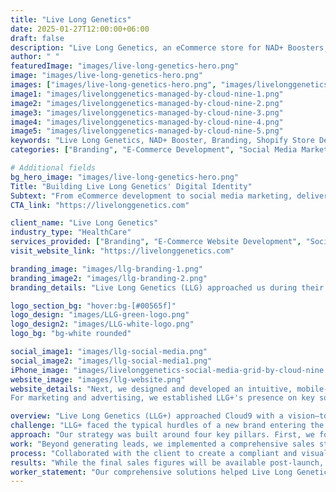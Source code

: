 ```yaml
---
title: "Live Long Genetics"
date: 2025-01-27T12:00:00+06:00
draft: false
description: "Live Long Genetics, an eCommerce store for NAD+ Boosters, partnered with us for branding, Shopify store development, and comprehensive social media marketing."
author: " "
featuredImage: "images/live-long-genetics-hero.png"
image: "images/live-long-genetics-hero.png"
images: ["images/live-long-genetics-hero.png", "images/livelonggenetics-managed-by-cloud-nine-1.png", "images/livelonggenetics-managed-by-cloud-nine-2.png", "images/livelonggenetics-managed-by-cloud-nine-3.png"]
image1: "images/livelonggenetics-managed-by-cloud-nine-1.png"
image2: "images/livelonggenetics-managed-by-cloud-nine-2.png"
image3: "images/livelonggenetics-managed-by-cloud-nine-3.png"
image4: "images/livelonggenetics-managed-by-cloud-nine-4.png"
image5: "images/livelonggenetics-managed-by-cloud-nine-5.png"
keywords: "Live Long Genetics, NAD+ Booster, Branding, Shopify Store Development, Social Media Marketing, Facebook Ads, TikTok Marketing"
categories: ["Branding", "E-Commerce Development", "Social Media Marketing"]

# Additional fields
bg_hero_image: "images/live-long-genetics-hero.png"
Title: "Building Live Long Genetics' Digital Identity"
Subtext: "From eCommerce development to social media marketing, delivering complete digital solutions for Live Long Genetics."
CTA_link: "https://livelonggenetics.com"

client_name: "Live Long Genetics"
industry_type: "HealthCare"
services_provided: ["Branding", "E-Commerce Website Development", "Social Media Marketing", "Ad Campaigns", "Video Editing"]
visit_website_link: "https://livelonggenetics.com"

branding_image: "images/llg-branding-1.png"
branding_image2: "images/llg-branding-2.png"
branding_details: "Live Long Genetics (LLG) approached us during their initial startup phase, and our first priority was to establish a strong branding foundation. They provided us with the essential labeling information required for their product. Leveraging this, we designed the bottle labels, created realistic mockups, and developed the packaging design for their supplement bottles. All designs were meticulously crafted to comply with EFSA (European Food Safety Authority) regulations, ensuring the product met the necessary standards for its launch in the UK market."

logo_section_bg: "hover:bg-[#00565f]"
logo_design: "images/LLG-green-logo.png"
logo_design2: "images/LLG-white-logo.png"
logo_bg: "bg-white rounded"

social_image1: "images/llg-social-media.png"
social_image2: "images/llg-social-media1.png"
iPhone_image: "images/livelonggenetics-social-media-grid-by-cloud-nine.png"
website_image: "images/llg-website.png"
website_details: "Next, we designed and developed an intuitive, mobile-responsive e-commerce website tailored to drive conversions. The site was optimised for SEO to ensure that potential customers searching for anti-ageing supplements could easily find LLG+ online.
For marketing and advertising, we established LLG+'s presence on key social media platforms, creating engaging content to build a community around the brand. targeted ad campaigns were launched to raise brand awareness and drive traffic to the website, focusing on demographics aligned with LLG+'s customer profile."

overview: "Live Long Genetics (LLG+) approached Cloud9 with a vision—to transform a scientifically crafted anti-ageing supplement into a thriving e-commerce brand. This case study explores how Cloud9 led LLG+ from concept to launch, handling every facet of marketing, branding, design, and sales strategy."
challenge: "LLG+ faced the typical hurdles of a new brand entering the competitive health supplement market. They had no established online presence, lacked a distinct brand identity, and had no marketing or sales infrastructure in place. Additionally, they were working under a tight deadline to achieve product sales by 14th February. LLG+ needed more than just marketing—they required a comprehensive strategy that would position them as a credible, premium anti-ageing brand in the UK."
approach: "Our strategy was built around four key pillars. First, we focused on brand development, crafting a distinct identity that resonated with LLG+'s target audience—health-conscious individuals aged 35–65. This involved designing a logo, selecting brand colours and typography, and developing messaging that reflected vitality, longevity, and scientific credibility."
work: "Beyond generating leads, we implemented a comprehensive sales strategy. This included email marketing campaigns and retargeting ads designed to nurture prospects and ensure a strong conversion pipeline leading up to the February 14th goal."
process: "Collaborated with the client to create a compliant and visually appealing product design. Built a user-friendly Shopify store and executed targeted social media strategies to maximize reach and conversions."
results: "While the final sales figures will be available post-launch, Cloud9 has already achieved significant milestones. We have established a cohesive brand identity, launched a fully functional e-commerce website, built a growing social media following, and generated pre-launch buzz through targeted advertising. Based on current engagement metrics and ad conversion rates, we anticipate strong sales performance."
worker_statement: "Our comprehensive solutions helped Live Long Genetics create a strong brand identity, drive traffic, and boost sales in the competitive health and wellness market.This project showcases Cloud9's ability to turn an idea into a market-ready brand, deliver end-to-end solutions from branding to sales, and drive growth for e-commerce businesses in "
---
```

